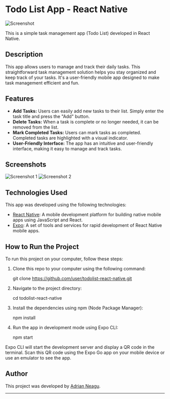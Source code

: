 # Todo List App - React Native

![Screenshot](https://imgur.com/raN1rus)

This is a simple task management app (Todo List) developed in React Native.

## Description

This app allows users to manage and track their daily tasks. This straightforward task management solution helps you stay organized and keep track of your tasks. It's a user-friendly mobile app designed to make task management efficient and fun.

## Features

- **Add Tasks:** Users can easily add new tasks to their list. Simply enter the task title and press the "Add" button.
- **Delete Tasks:** When a task is complete or no longer needed, it can be removed from the list.
- **Mark Completed Tasks:** Users can mark tasks as completed. Completed tasks are highlighted with a visual indicator.
- **User-Friendly Interface:** The app has an intuitive and user-friendly interface, making it easy to manage and track tasks.

## Screenshots

![Screenshot 1](screenshots/screenshot1.png)
![Screenshot 2](screenshots/screenshot2.png)

## Technologies Used

This app was developed using the following technologies:

- [React Native](https://reactnative.dev/): A mobile development platform for building native mobile apps using JavaScript and React.
- [Expo](https://expo.dev/): A set of tools and services for rapid development of React Native mobile apps.

## How to Run the Project

To run this project on your computer, follow these steps:

1. Clone this repo to your computer using the following command:

    git clone https://github.com/user/todolist-react-native.git

3. Navigate to the project directory:

   cd todolist-react-native

5. Install the dependencies using npm (Node Package Manager):

   npm install

7. Run the app in development mode using Expo CLI:

   npm start

Expo CLI will start the development server and display a QR code in the terminal. Scan this QR code using the Expo Go app on your mobile device or use an emulator to see the app.

## Author

This project was developed by [Adrian Neagu](https://github.com/user).


---




